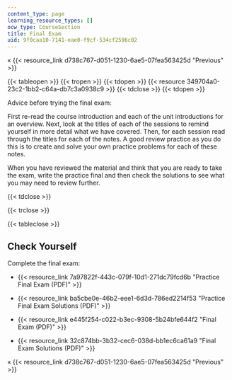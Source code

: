 ```yaml
---
content_type: page
learning_resource_types: []
ocw_type: CourseSection
title: Final Exam
uid: 9f0caa10-7141-eae0-f9cf-534cf2596c02
---
```


« {{< resource_link d738c767-d051-1230-6ae5-07fea563425d "Previous" >}}

{{< tableopen >}}
{{< tropen >}}
{{< tdopen >}}
{{< resource 349704a0-23c2-1bb2-c64a-db7c3a0938c9 >}}
{{< tdclose >}}
{{< tdopen >}}


Advice before trying the final exam:

First re-read the course introduction and each of the unit introductions for an overview. Next, look at the titles of each of the sessions to remind yourself in more detail what we have covered. Then, for each session read through the titles for each of the notes. A good review practice as you do this is to create and solve your own practice problems for each of these notes.

When you have reviewed the material and think that you are ready to take the exam, write the practice final and then check the solutions to see what you may need to review further.


{{< tdclose >}}

{{< trclose >}}

{{< tableclose >}}

Check Yourself
--------------

Complete the final exam:

*   {{< resource_link 7a97822f-443c-079f-10d1-271dc79fcd6b "Practice Final Exam (PDF)" >}}
*   {{< resource_link ba5cbe0e-46b2-eee1-6d3d-786ed2214f53 "Practice Final Exam Solutions (PDF)" >}}
  
*   {{< resource_link e445f254-c022-b3ec-9308-5b24bfe644f2 "Final Exam (PDF)" >}}
*   {{< resource_link 32c874bb-3b32-cec6-038d-bb1ec6ca61a9 "Final Exam Solutions (PDF)" >}}

« {{< resource_link d738c767-d051-1230-6ae5-07fea563425d "Previous" >}}